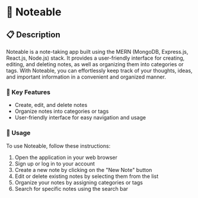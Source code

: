 # :memo: Noteable

## :clipboard: Description

Noteable is a note-taking app built using the MERN (MongoDB, Express.js, React.js, Node.js) stack. It provides a user-friendly interface for creating, editing, and deleting notes, as well as organizing them into categories or tags. With Noteable, you can effortlessly keep track of your thoughts, ideas, and important information in a convenient and organized manner.

### :key: Key Features

- Create, edit, and delete notes
- Organize notes into categories or tags
- User-friendly interface for easy navigation and usage

### :pushpin: Usage

To use Noteable, follow these instructions:

1. Open the application in your web browser
2. Sign up or log in to your account
3. Create a new note by clicking on the "New Note" button
4. Edit or delete existing notes by selecting them from the list
5. Organize your notes by assigning categories or tags
6. Search for specific notes using the search bar
